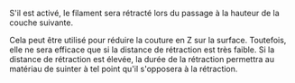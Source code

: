 S'il est activé, le filament sera rétracté lors du passage à la hauteur de la couche suivante.

Cela peut être utilisé pour réduire la couture en Z sur la surface. Toutefois, elle ne sera efficace que si la distance de rétraction est très faible. Si la distance de rétraction est élevée, la durée de la rétraction permettra au matériau de suinter à tel point qu'il s'opposera à la rétraction.
